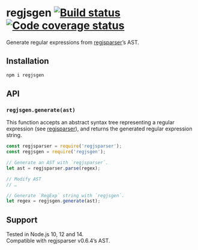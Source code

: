 # regjsgen [![Build status][ci-img]][ci] [![Code coverage status][codecov-img]][codecov]

Generate regular expressions from [regjsparser][regjsparser]’s AST.

## Installation

```sh
npm i regjsgen
```

## API

### `regjsgen.generate(ast)`

This function accepts an abstract syntax tree representing a regular expression (see [regjsparser][regjsparser]), and returns the generated regular expression string.

```js
const regjsparser = require('regjsparser');
const regjsgen = require('regjsgen');

// Generate an AST with `regjsparser`.
let ast = regjsparser.parse(regex);

// Modify AST
// …

// Generate `RegExp` string with `regjsgen`.
let regex = regjsgen.generate(ast);
```

## Support

Tested in Node.js 10, 12 and 14.<br>
Compatible with regjsparser v0.6.4’s AST.


[ci]: https://github.com/bnjmnt4n/regjsgen/actions
[ci-img]: https://github.com/bnjmnt4n/regjsgen/workflows/Node.js%20CI/badge.svg
[codecov]: https://codecov.io/gh/bnjmnt4n/regjsgen
[codecov-img]: https://codecov.io/gh/bnjmnt4n/regjsgen/branch/master/graph/badge.svg
[regjsparser]: https://github.com/jviereck/regjsparser
